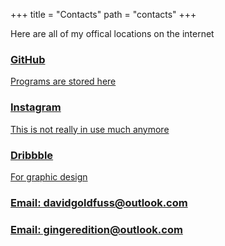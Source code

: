 +++
title = "Contacts"
path = "contacts"
+++

Here are all of my offical locations on the internet
<a href = "https://github.com/GingerEdition22" class = "sectionLink">

<div class = "sectionItem">
<h3>GitHub</h3>
<p>Programs are stored here</p>  
 </div>
</a>

<a href = "https://instagram.com/davidgoldfuss" class = "sectionLink">
<div class = "sectionItem">
<h3>Instagram</h3>
<p>This is not really in use much anymore</p>  
 </div>
</a>

<a href = "https://dribbble.com/GingerEdition" class = "sectionLink">
<div class = "sectionItem">
<h3>Dribbble</h3>
<p>For graphic design</p>  
 </div>
</a>

<a href = "mailto:davidgoldfuss@outlook.com" class = "sectionLink">
<div class = "sectionItem">
<h3>Email: davidgoldfuss@outlook.com</h3>
 </div>
</a>

<a href = "mailto:gingeredition@outlook.com" class = "sectionLink">
<div class = "sectionItem">
<h3>Email: gingeredition@outlook.com</h3>
 </div>
</a>
